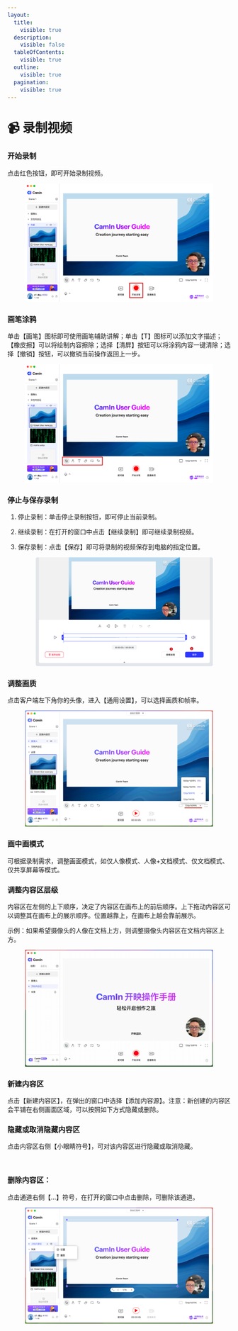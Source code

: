 ```yaml
---
layout:
  title:
    visible: true
  description:
    visible: false
  tableOfContents:
    visible: true
  outline:
    visible: true
  pagination:
    visible: true
---
```


# 📹 录制视频

### 开始录制

点击红色按钮，即可开始录制视频。

<figure><img src="../.gitbook/assets/image (91).png" alt=""><figcaption></figcaption></figure>

### 画笔涂鸦

单击【画笔】图标即可使用画笔辅助讲解；单击【T】图标可以添加文字描述；【橡皮擦】可以将绘制内容擦除；选择【清屏】按钮可以将涂鸦内容一键清除；选择【撤销】按钮，可以撤销当前操作返回上一步。

<figure><img src="../.gitbook/assets/image (92).png" alt=""><figcaption></figcaption></figure>

### 停止与保存录制

1. 停止录制：单击停止录制按钮，即可停止当前录制。
2. 继续录制：在打开的窗口中点击【继续录制】即可继续录制视频。
3.  保存录制：点击【保存】即可将录制的视频保存到电脑的指定位置。

    <figure><img src="../.gitbook/assets/image (93).png" alt=""><figcaption></figcaption></figure>

### 调整画质

点击客户端左下角你的头像，进入【通用设置】，可以选择画质和帧率。

<figure><img src="../.gitbook/assets/image (94).png" alt=""><figcaption></figcaption></figure>

### 画中画模式

可根据录制需求，调整画面模式，如仅人像模式、人像+文档模式、仅文档模式、仅共享屏幕等模式。

### 调整内容区层级

内容区在左侧的上下顺序，决定了内容区在画布上的前后顺序。上下拖动内容区可以调整其在画布上的展示顺序。位置越靠上，在画布上越会靠前展示。

示例：如果希望摄像头的人像在文档上方，则调整摄像头内容区在文档内容区上方。

<figure><img src="../.gitbook/assets/2024-06-26 16.50.42.gif" alt=""><figcaption></figcaption></figure>

### 新建内容区

点击【新建内容区】，在弹出的窗口中选择【添加内容源】。注意：新创建的内容区会平铺在右侧画面区域，可以按照如下方式隐藏或删除。

### 隐藏或取消隐藏内容区

点击内容区右侧【小眼睛符号】，可对该内容区进行隐藏或取消隐藏。

<figure><img src="../.gitbook/assets/2024-06-26 16.51.10 (1).gif" alt=""><figcaption></figcaption></figure>

### 删除内容区：

点击通道右侧【...】符号，在打开的窗口中点击删除，可删除该通道。

<figure><img src="../.gitbook/assets/image (95).png" alt=""><figcaption></figcaption></figure>
